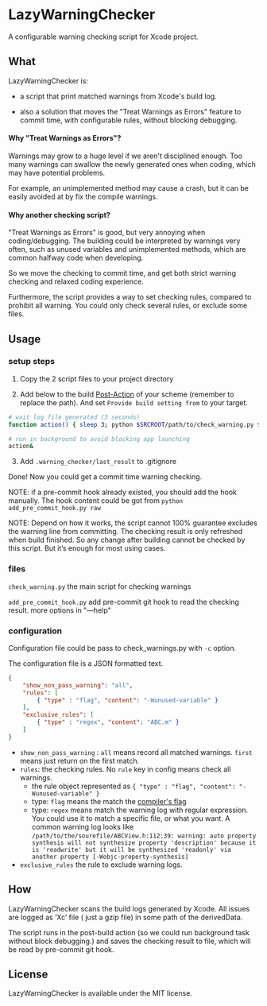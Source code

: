 # LazyWarningChecker

A configurable warning checking script for Xcode project.

## What
LazyWarningChecker is:
- a script that print matched warnings from Xcode's build log.

- also a solution that moves the "Treat Warnings as Errors" feature to commit time, with configurable rules, without blocking debugging.

#### Why "Treat Warnings as Errors"?

Warnings may grow to a huge level if we aren't disciplined enough. Too many warnings can swallow the newly generated ones when coding, which may have potential problems. 

For example, an unimplemented method may cause a crash, but it can be easily avoided at by fix the compile warnings.

#### Why another checking script?

"Treat Warnings as Errors" is good, but very annoying when coding/debugging. The building could be interpreted by warnings very often, such as unused variables and unimplemented methods, which are common halfway code when developing. 

So we move the checking to commit time, and get both strict warning checking and relaxed coding experience.

Furthermore, the script provides a way to set checking rules, compared to prohibit all warning. You could only check several rules, or exclude some files.

## Usage 
### setup steps 
1. Copy the 2 script files to your project directory 

2. Add below to the build [Post-Action](https://i.stack.imgur.com/ft4Dw.png) of your scheme (remember to replace the path). And set `Provide build setting from` to your target. 
```bash
# wait log file generated (3 seconds)
function action() { sleep 3; python $SRCROOT/path/to/check_warning.py $BUILD_ROOT -o $SRCROOT/.warning_checker/last_result; python $SRCROOT/path/to/add_pre_commit_hook.py add $SRCROOT;  }

# run in background to avoid blocking app launching
action&
```

3. Add `.warning_checker/last_result`  to .gitignore 

Done! Now you could get a commit time warning checking.

NOTE: if a pre-commit hook already existed,  you should add the hook manually. The hook content could be got from `python add_pre_commit_hook.py raw`

NOTE: Depend on how it works, the script cannot 100% guarantee excludes the warning line from committing. The checking result is only refreshed when build finished. So any change after building cannot be checked by this script. But it’s enough for most using cases.

### files
`check_warning.py`  the main script for checking warnings

`add_pre_commit_hook.py`  add pre-commit git hook to read the checking result.
more options in "—help"

### configuration
Configuration file could be pass to check_warnings.py with `-c` option.

The configuration file is a JSON formatted text.
```json
{
    "show_non_pass_warning": "all",
    "rules": [
        { "type" : "flag", "content": "-Wunused-variable" }
    ],
    "exclusive_rules": [
        { "type" : "regex", "content": "ABC.m" }
    ]
}
```

- `show_non_pass_warning` : `all` means record all matched warnings. `first` means just return on the first match.
- `rules`: the checking rules. No `rule` key in config means check all warnings. 
    - the rule object represented as `{ "type" : "flag", "content": "-Wunused-variable" } `
    - type: `flag` means the match the [compiler's flag](https://clang.llvm.org/docs/DiagnosticsReference.html)
    - type: `regex` means match the warning log with regular expression.  You could use it to match a specific file, or what you want. A common warning log looks like `/path/to/the/sourefile/ABCView.h:112:39: warning: auto property synthesis will not synthesize property 'description' because it is 'readwrite' but it will be synthesized 'readonly' via another property [-Wobjc-property-synthesis]`
- `exclusive_rules` the rule to exclude warning logs.





## How


LazyWarningChecker scans the build logs generated by Xcode. All issues are logged as ‘Xc’ file ( just a gzip file) in some path of the derivedData. 

The script runs in the post-build action  (so we could run background task without block debugging.) and saves the checking result to file, which will be read by pre-commit git hook.


## License

LazyWarningChecker is available under the MIT license.

